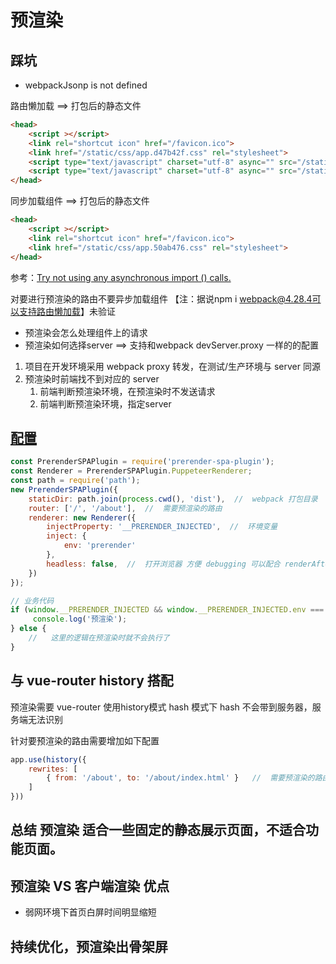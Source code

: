 # 预渲染

## 踩坑
* webpackJsonp is not defined

路由懒加载 ==> 打包后的静态文件
```html
<head>
    <script ></script>
    <link rel="shortcut icon" href="/favicon.ico">
    <link href="/static/css/app.d47b42f.css" rel="stylesheet">
    <script type="text/javascript" charset="utf-8" async="" src="/static/js/0.48c2a52.js"></script>
    <script type="text/javascript" charset="utf-8" async="" src="/static/js/7.d35cc78.js"></script>
</head>
```

同步加载组件 ==> 打包后的静态文件
```html
<head>
    <script ></script>
    <link rel="shortcut icon" href="/favicon.ico">
    <link href="/static/css/app.50ab476.css" rel="stylesheet">
</head>
```

参考：[Try not using any asynchronous import () calls.](https://github.com/chrisvfritz/prerender-spa-plugin/issues/172#issuecomment-379512965)

对要进行预渲染的路由不要异步加载组件
【注：据说npm i webpack@4.28.4可以支持路由懒加载】未验证


* 预渲染会怎么处理组件上的请求
* 预渲染如何选择server ==> 支持和webpack devServer.proxy 一样的的配置


1. 项目在开发环境采用 webpack proxy 转发，在测试/生产环境与 server 同源
2. 预渲染时前端找不到对应的 server
    1. 前端判断预渲染环境，在预渲染时不发送请求
    2. 前端判断预渲染环境，指定server
    
## [配置](https://github.com/chrisvfritz/prerender-spa-plugin#advanced-usage-webpackconfigjs)
```js
const PrerenderSPAPlugin = require('prerender-spa-plugin');
const Renderer = PrerenderSPAPlugin.PuppeteerRenderer;
const path = require('path');
new PrerenderSPAPlugin({
    staticDir: path.join(process.cwd(), 'dist'),  //  webpack 打包目录
    router: ['/', '/about'],  //  需要预渲染的路由
    renderer: new Renderer({
        injectProperty: '__PRERENDER_INJECTED',  //  环境变量
        inject: {
            env: 'prerender'
        },
        headless: false,  //  打开浏览器 方便 debugging 可以配合 renderAfterElementExists （设置一个不存在的 element） 暂停打包过程
    })
});
```
```js
// 业务代码
if (window.__PRERENDER_INJECTED && window.__PRERENDER_INJECTED.env === 'prerender') {
     console.log('预渲染');
} else {
    //   这里的逻辑在预渲染时就不会执行了
}
```

## 与 vue-router history 搭配

预渲染需要 vue-router 使用history模式 hash 模式下 hash 不会带到服务器，服务端无法识别

针对要预渲染的路由需要增加如下配置
```js
app.use(history({
    rewrites: [
        { from: '/about', to: '/about/index.html' }   //  需要预渲染的路由
    ]
}))
```
    
## 总结 预渲染 适合一些固定的静态展示页面，不适合功能页面。

## 预渲染 VS 客户端渲染 优点
* 弱网环境下首页白屏时间明显缩短

## 持续优化，预渲染出骨架屏
